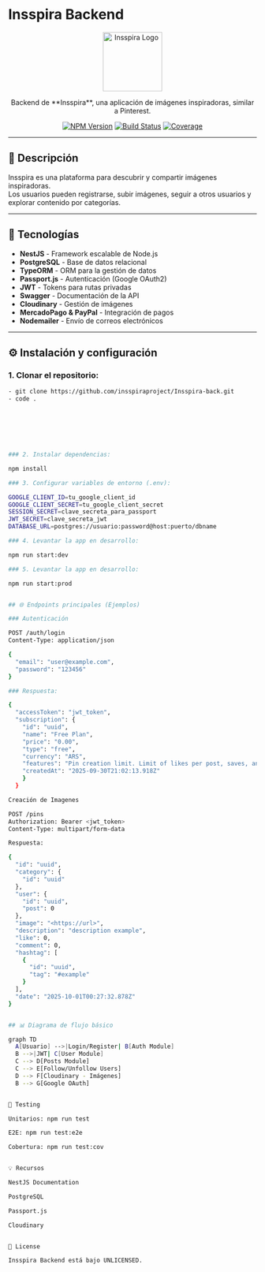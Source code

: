 # Insspira Backend

<p align="center">
  <img src="https://raw.githubusercontent.com/tu_usuario/Insspira/main/logo.png" width="120" alt="Insspira Logo"/>
</p>

<p align="center">
  Backend de **Insspira**, una aplicación de imágenes inspiradoras, similar a Pinterest.
</p>

<p align="center">
  <a href="https://www.npmjs.com/package/@nestjs/core"><img src="https://img.shields.io/npm/v/@nestjs/core.svg" alt="NPM Version"/></a>
  <a href="https://github.com/tu_usuario/Insspira/actions/workflows/nodejs.yml"><img src="https://img.shields.io/github/actions/workflow/status/tu_usuario/Insspira/nodejs.yml" alt="Build Status"/></a>
  <a href="https://codecov.io/gh/tu_usuario/Insspira"><img src="https://img.shields.io/codecov/c/github/tu_usuario/Insspira" alt="Coverage"/></a>
</p>

---

## 📝 Descripción

Insspira es una plataforma para descubrir y compartir imágenes inspiradoras.  
Los usuarios pueden registrarse, subir imágenes, seguir a otros usuarios y explorar contenido por categorías.

---

## 🚀 Tecnologías

- **NestJS** - Framework escalable de Node.js  
- **PostgreSQL** - Base de datos relacional  
- **TypeORM** - ORM para la gestión de datos  
- **Passport.js** - Autenticación (Google OAuth2)  
- **JWT** - Tokens para rutas privadas  
- **Swagger** - Documentación de la API  
- **Cloudinary** - Gestión de imágenes  
- **MercadoPago & PayPal** - Integración de pagos  
- **Nodemailer** - Envío de correos electrónicos  

---

## ⚙️ Instalación y configuración

### 1. Clonar el repositorio:

```bash
- git clone https://github.com/insspiraproject/Insspira-back.git
- code .







### 2. Instalar dependencias:

npm install

### 3. Configurar variables de entorno (.env):

GOOGLE_CLIENT_ID=tu_google_client_id
GOOGLE_CLIENT_SECRET=tu_google_client_secret
SESSION_SECRET=clave_secreta_para_passport
JWT_SECRET=clave_secreta_jwt
DATABASE_URL=postgres://usuario:password@host:puerto/dbname

### 4. Levantar la app en desarrollo:

npm run start:dev

### 5. Levantar la app en desarrollo:

npm run start:prod


## 🌐 Endpoints principales (Ejemplos)

### Autenticación

POST /auth/login
Content-Type: application/json

{
  "email": "user@example.com",
  "password": "123456"
}

### Respuesta:

{
  "accessToken": "jwt_token",
  "subscription": {
    "id": "uuid",
    "name": "Free Plan",
    "price": "0.00",
    "type": "free",
    "currency": "ARS",
    "features": "Pin creation limit. Limit of likes per post, saves, and comments.",
    "createdAt": "2025-09-30T21:02:13.918Z"
    }
  }

Creación de Imagenes

POST /pins
Authorization: Bearer <jwt_token>
Content-Type: multipart/form-data

Respuesta:

{
  "id": "uuid",
  "category": {
    "id": "uuid"
  },
  "user": {
    "id": "uuid",
    "post": 0
  },
  "image": "<https://url>",
  "description": "description example",
  "like": 0,
  "comment": 0,
  "hashtag": [
    {
      "id": "uuid",
      "tag": "#example"
    }
  ],
  "date": "2025-10-01T00:27:32.878Z"
}


## 📊 Diagrama de flujo básico

graph TD
  A[Usuario] -->|Login/Register| B[Auth Module]
  B -->|JWT| C[User Module]
  C --> D[Posts Module]
  C --> E[Follow/Unfollow Users]
  D --> F[Cloudinary - Imágenes]
  B --> G[Google OAuth]


🧪 Testing

Unitarios: npm run test

E2E: npm run test:e2e

Cobertura: npm run test:cov


💡 Recursos

NestJS Documentation

PostgreSQL

Passport.js

Cloudinary


📄 License

Insspira Backend está bajo UNLICENSED.